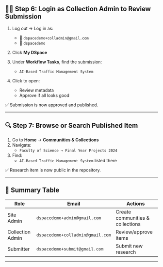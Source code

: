 
## 🧑‍🔧 Step 6: Login as Collection Admin to Review Submission

1. Log out → Log in as:
   - 📧 `dspacedemo+colladmin@gmail.com`
   - 🔐 `dspacedemo`

2. Click **My DSpace**
3. Under **Workflow Tasks**, find the submission:
   - `AI-Based Traffic Management System`

4. Click to open:
   - Review metadata
   - Approve if all looks good

✅ Submission is now approved and published.

---

## 🔍 Step 7: Browse or Search Published Item

1. Go to **Home** → **Communities & Collections**
2. Navigate:
   - `Faculty of Science → Final Year Projects 2024`
3. Find:
   - `AI-Based Traffic Management System` listed there

✅ Research item is now public in the repository.

---

## 🧾 Summary Table

| Role               | Email                                 | Actions                                  |
|--------------------|----------------------------------------|------------------------------------------|
| Site Admin         | `dspacedemo+admin@gmail.com`          | Create communities & collections         |
| Collection Admin   | `dspacedemo+colladmin@gmail.com`      | Review/approve items                     |
| Submitter          | `dspacedemo+submit@gmail.com`         | Submit new research                      |

---

